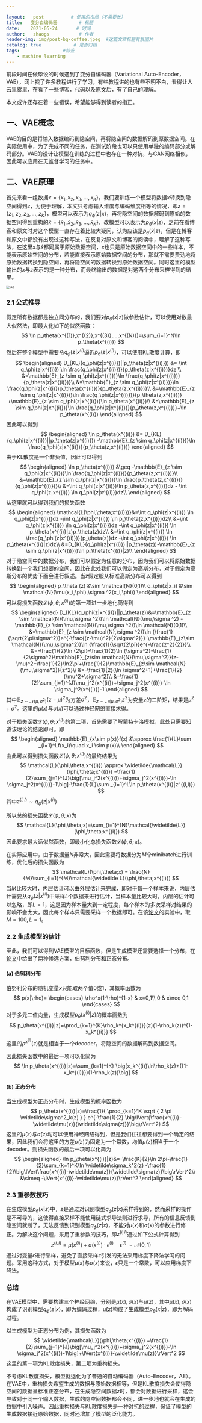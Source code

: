 ```yaml
---

layout:   post          # 使用的布局（不需要改）
title:   变分自编码器        # 标题 
date:    2021-05-24       # 时间
author:   zhaogs           # 作者
header-img: img/post-bg-coffee.jpeg  #这篇文章标题背景图片
catalog: true            # 是否归档
tags:                #标签
    - machine learning 
---
```


前段时间在做毕设的时候遇到了变分自编码器（Variational Auto-Encoder，VAE），网上找了许多教程进行了学习，有些教程讲的也有些不明不白，看得让人云里雾里，在看了一些博客，代码以及[原文](https://arxiv.org/pdf/1312.6114.pdf)后，有了自己的理解。

本文或许还存在着一些错误，希望能够得到读者的指正。

## 一、VAE概念

VAE的目的是将输入数据编码到隐空间，再将隐空间的数据解码到原数据空间。在实际使用中，为了完成不同的任务，在测试阶段也可以只使用单独的编码部分或解码部分。VAE的设计让模型在训练的过程中也存在一种对抗，与GAN网络相似，因此可以应用在无监督学习的任务中。

## 二、VAE原理

首先来看一组数据$x=\{x_1,x_2,x_3,...,x_K\}$，我们要训练一个模型将数据$x$转换到隐空间得到$z$，为便于理解，本文只考虑输入维度与编码维度相等的情况，即$z=\{z_1,z_2,z_3,...,z_K\}$，模型可以表示为$q_\phi(z|x)$，再将隐空间的数据解码到原始的数据空间得到重构的$\widehat{x}=\{\widehat{x}_1,\widehat{x}_2,\widehat{x}_3,...,\widehat{x}_K\}$，改模型可以表示为$p_\theta(x|z)$，之前在看博客和原文时对这个模型一直存在着比较大疑问，认为应该是$p_\theta(\widehat{x}|z)$，但是在博客和原文中都没有出现过这种写法，在反复对原文和博客的阅读中，理解了这种写法，在这里$x$与$\widehat{x}$都同属于原始数据空间，$x$也只是原始数据空间中的一些样本，不能表示原始空间的分布，若能直接表示原始数据空间的分布，那就不需要费劲地将原始数据转换到隐空间，再将隐空间的数据转换到原始数据空间。同时这里的模型输出的$x$与$z$表示的是一种分布，而最终输出的数据是对这两个分布采样得到的结果。

<img src="../img/VAE.png" alt="VAE" style="zoom:50%;" />

### 2.1 公式推导

假定所有数据都是独立同分布的，我们要对$p_\theta(x|z)$做参数估计，可以使用对数最大似然法，即最大化如下的似然函数：
$$
\ln p_\theta(x^{(1)},x^{(2)},x^{(3)},...,x^{(N)})=\sum_{i=1}^N\ln p_\theta(x^{(i)})
$$
然后在整个模型中需要令$q_\phi(z|x^{(i)}$逼近$p_\theta(z|x^{(i)})$，可以使用KL散度计算，即
$$
\begin{aligned}
D_{KL}(q_\phi(z|x^{(i)})||p_\theta(z|x^{(i)})) &= \int q_\phi(z|x^{(i)}) \ln \frac{q_\phi(z|x^{(i)})}{p_\theta(z|x^{(i)})}dz \\
&=\mathbb{E}_{z \sim q_\phi(z|x^{(i)})}\ln \frac{q_\phi(z|x^{(i)})}{p_\theta(z|x^{(i)})}\\
&=\mathbb{E}_{z \sim q_\phi(z|x^{(i)})}\ln \frac{q_\phi(z|x^{(i)})p_\theta(x^{(i)})}{p_\theta(z,x^{(i)})}\\
&=\mathbb{E}_{z \sim q_\phi(z|x^{(i)})}\ln \frac{q_\phi(z|x^{(i)})}{p_\theta(z,x^{(i)})}
 +\mathbb{E}_{z \sim q_\phi(z|x^{(i)})}\ln p_\theta(x^{(i)})\\
&=\mathbb{E}_{z \sim q_\phi(z|x^{(i)})}\ln \frac{q_\phi(z|x^{(i)})}{p_\theta(z,x^{(i)})}+\ln p_\theta(x^{(i)})
\end{aligned}
$$
因此可以得到
$$
\begin{aligned}
\ln p_\theta(x^{(i)}) &= D_{KL}(q_\phi(z|x^{(i)})||p_\theta(z|x^{(i)}))
-\mathbb{E}_{z \sim q_\phi(z|x^{(i)})}\ln \frac{q_\phi(z|x^{(i)})}{p_\theta(z,x^{(i)})}
\end{aligned}
$$
由于KL散度是一个非负值，因此可以得到
$$
\begin{aligned}
\ln p_\theta(x^{(i)}) &\geq -\mathbb{E}_{z \sim q_\phi(z|x^{(i)})}\ln \frac{q_\phi(z|x^{(i)})}{p_\theta(z,x^{(i)})}\\
&=\mathbb{E}_{z \sim q_\phi(z|x^{(i)})}\ln \frac{p_\theta(z,x^{(i)})}{q_\phi(z|x^{(i)})}\\
&=\int q_\phi(z|x^{(i)})\ln p_\theta(z,x^{(i)})dz - \int q_\phi(z|x^{(i)}) \ln q_\phi(z|x^{(i)})dz\\ 
\end{aligned}
$$
从这里就可以得到我们的损失函数
$$
\begin{aligned}
\mathcal{L(\phi,\theta;x^{(i)})}&=\int q_\phi(z|x^{(i)}) \ln q_\phi(z|x^{(i)})dz
-\int q_\phi(z|x^{(i)}) \ln p_\theta(z,x^{(i)})dz\\
&=\int q_\phi(z|x^{(i)}) \ln q_\phi(z|x^{(i)})dz
-\int q_\phi(z|x^{(i)}) \ln p_\theta(x^{(i)}|z)p_\theta(z)dz\\
&=\int q_\phi(z|x^{(i)}) \ln \frac{q_\phi(z|x^{(i)})}{p_\theta(z)}dz
-\int q_\phi(z|x^{(i)}) \ln p_\theta(x^{(i)}|z)dz\\
&=D_{KL}(q_\phi(z|x^{(i)})||p_\theta(z))-\mathbb{E}_{z \sim q_\phi(z|x^{(i)})}\ln p_\theta(x^{(i)}|z)\\
\end{aligned}
$$
对于隐空间中的数据分布，我们可以假定为任意的分布，因为我们可以将原始数据转换到一个我们想要的空间，因此在此处我们可以假定为高斯分布，对于假定为高斯分布的优势下面会进行叙述。当$z$假定服从标准高斯分布可以得到
$$
\begin{aligned}
p_\theta (z) &\sim \mathcal{N}(0,1)\\
q_\phi(z|x_i) &\sim \mathcal{N}(\mu(x_i,\phi),\sigma ^2(x_i,\phi))
\end{aligned}
$$
可以将损失函数$\mathcal{L}(\phi,\theta;x^{(i)})$的第一项进一步地化简得到
$$
\begin{aligned}
D_{KL}(q_\phi(z|x^{(i)})||p_\theta(z))&=\mathbb{E}_{z \sim \mathcal{N}(\mu,\sigma ^2)}\ln \mathcal{N}(\mu,\sigma ^2) - \mathbb{E}_{z \sim \mathcal{N}(\mu,\sigma ^2)}\ln \mathcal{N}(0,1)\\
&=\mathbb{E}_{z \sim \mathcal{N},\sigma ^2)}\ln {\frac{1}{\sqrt{2\pi\sigma^2}}e^{-\frac{(z-\mu)^2}{2\sigma^2}}}-\mathbb{E}_{z\sim \mathcal{N}(\mu,\sigma^2)}\ln {\frac{1}{\sqrt{2\pi}}e^{-\frac{z^2}{2}}}\\
&=-\frac{1}{2}\ln {2\pi}-\frac{1}{2}\ln {\sigma^2}-\frac{1}{2\sigma^2}\mathbb{E}_{z\sim \mathcal{N}(\mu,\sigma^2)}(z-\mu)^2+\frac{1}{2}\ln2\pi+\frac{1}{2}\mathbb{E}_{z\sim \mathcal{N}(\mu,\sigma^2)}{z^2}\\
&=-\frac{1}{2}(\ln \sigma^2+1)+\frac{1}{2}(\mu^2+\sigma^2)\\
&=\frac{1}{2}\sum_{j=1}^{J}\mu_j^2(x^{(i)})+\sigma_j^2(x^{(i)})-\ln \sigma_j^2(x^{(i)})-1
\end{aligned}
$$
其中$\mathbb{E}_{z\sim \mathcal{N}(\mu,\sigma^2)}(z-\mu)^2$为方差$\sigma^2$，$\mathbb{E}_{z\sim \mathcal{N}(\mu,\sigma^2)}{z^2}$为变量$z$的二阶矩，结果是$\mu^2+\sigma^2$。这里的$\mu(x)$与$\sigma(x)$可以通过神经网络直接求得。

对于损失函数$\mathcal{L}(\phi,\theta;x^{(i)})$的第二项，首先需要了解蒙特卡洛模拟，此处只需要知道该理论的结论即可。即
$$
\begin{aligned}
\mathbb{E}_{x\sim p(x)}f(x) &\approx \frac{1}{L}\sum _{i=1}^Lf(x_i)\quad x_i \sim p(x)\\
\end{aligned}
$$
由此可以得到损失函数$\mathcal{L}(\phi,\theta;x^{(i)})$的最终结果为
$$
\mathcal{L}(\phi,\theta;x^{(i)}) \approx \widetilde{\mathcal{L}}(\phi,\theta;x^{(i)}) =\frac{1}{2}\sum_{j=1}^{J}\big[\mu_j^2(x^{(i)})+\sigma_j^2(x^{(i)})-\ln \sigma_j^2(x^{(i)})-1\big]-\frac{1}{L}\sum _{l=1}^L\ln p_\theta(x^{(i)}|z^{(i,l)})
$$
其中$z^{(i,l)} \sim q_\phi(z|x^{(i)})$

所以总的损失函数$\mathcal{L}(\phi,\theta;x)$为
$$
\mathcal{L}(\phi,\theta;x)=\sum_{i=1}^{N}\mathcal{\widetilde{L}}(\phi,\theta;x^{(i)})
$$
因此要求最大话似然函数，即最小化总损失函数$\mathcal{L}(\phi,\theta;x)$。

在实际应用中，由于数据量$N$非常大，因此需要将数据分为$M$个minibatch进行训练，优化后的损失函数为
$$
\mathcal{L}(\phi,\theta;x) = \frac{N}{M}\sum_{i=1}^{M}\mathcal{\widetilde L}(\phi,\theta;x^{(i)})
$$
当$M$比较大时，内层估计可以由外层估计来完成，即对于每一个样本来说，内层估计需要从$q_\phi(z|x^{(i)})$中采样$L$个数据来进行估计，当样本量比较大时，内层的估计可以忽略，即$L=1$，这是因为样本量大到一定程度，每个样本的多次采样对结果的影响不会太大，因此每个样本只需要采样一个数据即可。在该[论文](https://arxiv.org/pdf/1312.6114.pdf)的实验中，取$M=100, L=1$。

### 2.2 生成模型的估计

至此，我们可以得到VAE模型的目标函数，但是生成模型还需要选择一个分布，在[论文](https://arxiv.org/pdf/1312.6114.pdf)中给出了两种候选方案，伯努利分布和正态分布。

#### (a) 伯努利分布

伯努利分布的随机变量$x$只能取两个值0或1，其概率函数为
$$
p(x|\rho)=
\begin{cases}
\rho^x(1-\rho)^{1-x} & x=0,1\\
0 & x\neq 0,1
\end{cases}
$$
对于多元二值向量，生成模型$p_\theta(x^{(i)}|z)$的概率函数为
$$
p_\theta(x^{(i)}|z)=\prod_{k=1}^{K}\rho_k^{x_k^{(i)}}(z)(1-\rho_k(z))^{1-x_k^{(i)}}
$$
这里的$\rho^{x^{(i)}}(z)$就是相当于一个decoder，将隐空间的数据解码到数据空间。

因此损失函数中的最后一项可以化简为
$$
\ln p_\theta(x^{(i)}|z)=\sum_{k=1}^{K} \big[x_k^{(i)}\ln\rho_k(z)+({1-x_k^{(i)}})(1-\rho_k(z))\big]
$$

#### (b) 正态分布

当生成模型为正态分布时，生成模型的概率函数为
$$
p_\theta(x^{(i)}|z)=\frac{1}{ \prod_{k=1}^K \sqrt { 2 \pi \widetilde\sigma^2_k(z) } }
e^{-\frac{1}{2} \big\lVert{\frac{x^{(i)}-\widetilde\mu(z)}{\widetilde\sigma(z)}}\big\rVert^2}
$$
这里的$\widetilde\mu(z)$与$\widetilde\sigma(z)$均可以使用神经网络得到，但是我们往往想要得到一个确定的结果，因此我们会将这里的方差$\widetilde\sigma(z)$为固定为一个常数，均值$\widetilde\mu(z)$相当于一个decoder。则损失函数的最后一项可以化简为
$$
\begin{aligned}
\ln p_\theta(x^{(i)}|z)&=-\frac{K}{2}\ln 2\pi-\frac{1}{2}\sum_{k=1}^K\ln \widetilde\sigma_k^2(z)
-\frac{1}{2}\big\lVert\frac{x^{(i)}-\widetilde\mu(z)}{\widetilde\sigma(z)}\big\rVert^2\\
&\simeq -\lVert{x^{(i)}-\widetilde\mu(z)}\rVert^2
\end{aligned}
$$

### 2.3 重参数技巧

在生成模型$p_\theta(x|z)$中，$z$是通过对识别模型$q_\phi(z|x)$采样得到的，然而采样的操作是不可导的，这使得直接采样不能使用链式求导法则进行求导，所有的信息反馈到隐空间就断了，无法反馈到识别模型$q_\phi(z|x)$，不能对$\mu(x)$和$\sigma(x)$的参数进行修正。为解决这个问题，采用了重参数的技巧，即$z^{(i,l)}$通过如下公式计算得到
$$
z^{(i,l)}=\mu(x^{(i)})+\sigma(x^{(i)})\cdot\epsilon^{(l)} \quad\epsilon^{(l)} \sim \mathcal{N}(0,1)
$$
通过对变量$\epsilon$进行采样，避免了直接采样$z$引发的无法采用梯度下降法学习的问题。采用这种方式，对于模型$\mu(x)$与$\sigma(x)$来说，$\epsilon$只是一个常数，可以应用梯度下降法。

### 总结

在VAE模型中，需要构建三个神经网络，分别是$\mu(x),\sigma(x)$与$\widetilde\mu(z)$，其中$\mu(x),\sigma(x)$构成了识别模型$q_\phi(z|x)$，即为编码过程，$\widetilde\mu(z)$构成了生成模型$p_\theta(x|z)$，即为解码过程。

以生成模型为正态分布为例，其损失函数为
$$
\widetilde{\mathcal{L}}(\phi,\theta;x^{(i)}) =\frac{1}{2}\sum_{j=1}^{J}\big[\mu_j^2(x^{(i)})+\sigma_j^2(x^{(i)})-\ln \sigma_j^2(x^{(i)})-1\big]+\lVert{x^{(i)}-\widetilde\mu(z)}\rVert^2
$$
这里的第一项为KL散度损失，第二项为重构损失。

不考虑KL散度损失，模型就退化为了普通的自动编码器（Auto-Encoder，AE）。在VAE中，重构损失希望生成的数据与原始数据相等，但是KL散度损失会使得隐空间的数据呈标准正态分布，在生成隐空间数据$z$时，都会对数据进行采样，这会导致对于同一个输入数据，生成的隐空间数据都会不同，进一步地也就会在生成的数据中引入噪声。因此重构损失与KL散度损失是一种对抗的过程，保证了模型的生成数据接近原始数据，同时还增加了模型的泛化能力。

